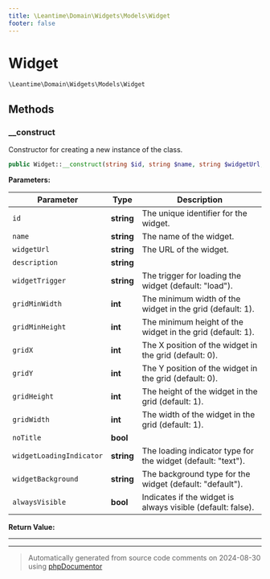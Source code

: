 ```yaml
---
title: \Leantime\Domain\Widgets\Models\Widget
footer: false
---
```


# Widget




`\Leantime\Domain\Widgets\Models\Widget`




## Methods

### __construct

Constructor for creating a new instance of the class.

```php
public Widget::__construct(string $id, string $name, string $widgetUrl, string $description = &quot;&quot;, string $widgetTrigger = &quot;load&quot;, int $gridMinWidth = 1, int $gridMinHeight = 1, int $gridX, int $gridY, int $gridHeight = 1, int $gridWidth = 1, bool $noTitle = false, string $widgetLoadingIndicator = &quot;text&quot;, string $widgetBackground = &quot;default&quot;, bool $alwaysVisible = false): void
```








**Parameters:**

| Parameter | Type | Description |
|-----------|------|-------------|
| `id` | **string** | The unique identifier for the widget. |
| `name` | **string** | The name of the widget. |
| `widgetUrl` | **string** | The URL of the widget. |
| `description` | **string** |  |
| `widgetTrigger` | **string** | The trigger for loading the widget (default: &quot;load&quot;). |
| `gridMinWidth` | **int** | The minimum width of the widget in the grid (default: 1). |
| `gridMinHeight` | **int** | The minimum height of the widget in the grid (default: 1). |
| `gridX` | **int** | The X position of the widget in the grid (default: 0). |
| `gridY` | **int** | The Y position of the widget in the grid (default: 0). |
| `gridHeight` | **int** | The height of the widget in the grid (default: 1). |
| `gridWidth` | **int** | The width of the widget in the grid (default: 1). |
| `noTitle` | **bool** |  |
| `widgetLoadingIndicator` | **string** | The loading indicator type for the widget (default: &quot;text&quot;). |
| `widgetBackground` | **string** | The background type for the widget (default: &quot;default&quot;). |
| `alwaysVisible` | **bool** | Indicates if the widget is always visible (default: false). |


**Return Value:**





---


---
> Automatically generated from source code comments on 2024-08-30 using [phpDocumentor](http://www.phpdoc.org/)
